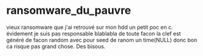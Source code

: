 # ransomware_du_pauvre
vieux ransomware que j'ai retrouvé sur mon hdd un petit poc en c. évidement je suis pas responsable blablabla de toute facon la clef est généré de facon random avec pour seed de ranom un time(NULL) donc bon ca risque pas grand chose. Des bisous.

